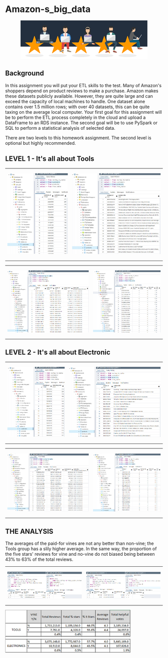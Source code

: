 # Amazon-s_big_data
<p align="center">
  <img src=".\Images\stars.png" />

## Background

In this assignment you will put your ETL skills to the test. Many of Amazon's shoppers depend on product reviews to make a purchase. Amazon makes these datasets publicly available. However, they are quite large and can exceed the capacity of local machines to handle. One dataset alone contains over 1.5 million rows; with over 40 datasets, this can be quite taxing on the average local computer. Your first goal for this assignment will be to perform the ETL process completely in the cloud and upload a DataFrame to an RDS instance. The second goal will be to use PySpark or SQL to perform a statistical analysis of selected data.

There are two levels to this homework assignment. The second level is optional but highly recommended.

## LEVEL 1 - It's all about Tools
<table><tr>
<td style="vertical-align:top"> 
  <p align="center">
    <img alt="Forwarding" src=".\SQL\Level 1\customers.jpg" width="300">
    <br>
  </p> 
</td>
<td style="vertical-align:top"> 
  <p align="center">
    <img alt="Routing" src=".\SQL\Level 1\products.jpg" width="440">
    <br>
  </p> 
</td>
</tr></table>
<table><tr>
<td style="vertical-align:top"> 
  <p align="center">
    <img alt="Forwarding" src=".\SQL\Level 1\review_id_table.jpg" width="360">
    <br>
  </p> 
</td>
<td style="vertical-align:top"> 
  <p align="center">
    <img alt="Routing" src=".\SQL\Level 1\vine_table.jpg" width="300">
    <br>
  </p> 
</td>
</tr></table>

## LEVEL 2 - It's all about Electronic
<table><tr>
<td style="vertical-align:top"> 
  <p align="center">
    <img alt="Forwarding" src=".\SQL\Level 2\customers.jpg" width="300">
    <br>
  </p> 
</td>
<td style="vertical-align:top"> 
  <p align="center">
    <img alt="Routing" src=".\SQL\Level 2\products.jpg" width="480">
    <br>
  </p> 
</td>
</tr></table>
<table><tr>
<td style="vertical-align:top"> 
  <p align="center">
    <img alt="Forwarding" src=".\SQL\Level 2\review_id_table.jpg" width="360">
    <br>
  </p> 
</td>
<td style="vertical-align:top"> 
  <p align="center">
    <img alt="Routing" src=".\SQL\Level 2\vine_table.jpg" width="300">
    <br>
  </p> 
</td>
</tr></table>

## THE ANALYSIS

The averages of the paid-for vines are not any better than non-vine; the Tools group has a slily higher average. In the same way, the proportion of the five stars' reviews for vine and no-vine do not biased being between 43% to 63% of the total reviews.
<table><tr>
<td style="vertical-align:top"> 
  <p align="center">
    <img alt="Forwarding" src=".\SQL\Level 1\Tools_db.jpg" width="400">
    <br>
  </p> 
</td>
<td style="vertical-align:top"> 
  <p align="center">
    <img alt="Routing" src=".\SQL\Level 2\elctronics_db.jpg" width="400">
    <br>
  </p> 
</td>
</tr></table>

<p align="left">
  <img src=".\Images\Results.jpg"  width="400" />